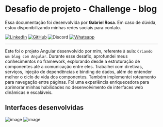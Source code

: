 # Desafio de projeto - Challenge - blog

Essa documentação foi desenvolvida por **Gabriel Rosa**. Em caso de dúvida, estou disponibilizando minhas redes sociais para contato.

[![LinkedIn](https://img.shields.io/badge/LinkedIn-gabriel--rosaa-blue?logo=linkedin)](https://www.linkedin.com/in/gabriel-rosaa/) [![GitHub](https://img.shields.io/badge/GitHub-Gabriel--Pink-black?logo=github)](https://github.com/Gabriel-Pink) ![Discord](https://img.shields.io/badge/Discord-gabriel.tec-%237289DA?logo=discord)
[![Whatsapp](https://img.shields.io/badge/Whatsapp-(11)%2091356--4300-%237289DA?logo=whatsapp)](https://wa.me/+5511913564300) 

---

Este foi o projeto Angular desenvolvido por mim, referente à aula: `Criando um blog com Angular`. Durante esse desafio, aprofundei meus conhecimentos no framework, explorando desde a estruturação de componentes até a comunicação entre eles. Trabalhei com diretivas, serviços, injeção de dependências e binding de dados, além de entender melhor o ciclo de vida dos componentes. Também implementei roteamento para navegação entre páginas. Foi uma experiência enriquecedora para aprimorar minhas habilidades no desenvolvimento de interfaces web dinâmicas e escaláveis.

## Interfaces desenvolvidas

![image](https://github.com/user-attachments/assets/d2fe1a5a-f0a1-4c83-b296-b8fa555f8400)
![image](https://github.com/user-attachments/assets/3f98d78d-b245-4e7f-9c2b-33c8e3c8363f)
